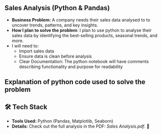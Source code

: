 ## **Sales Analysis (Python & Pandas)**  
- **Business Problem:** A company needs their sales data analysed to to uncover trends, patterns, and key insights.
- **How I plan to solve the problem**: I plan to use python to analyse their sales data by identifying the best-selling products, seasonal trends, and more.
- I will need to:
  - Import sales data
  - Ensure data is clean before analysis
  - Clear Documentation: The python notebook will have comments describing functionality and purpose for readability
 
## Explanation of python code used to solve the problem
  
## 🛠️ Tech Stack
- **Tools Used:** Python (Pandas, Matplotlib, Seaborn)  
- **Details:** Check out the full analysis in the PDF: *Sales Analysis.pdf*. 💼
